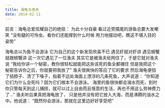 ```yaml
---
title: 海龟与渔夫
date: 2014-02-11
---
```


前言：海龟总爱炫耀自己的绝技：
为此十分自豪
看过近旁摆尾的游鱼总要大发嘲笑
“没有腿的可怜虫，看你们还能撑到什么时候
用力地摆动吧，瞧这不堪入目的姿势”

海龟总以为鱼不会游泳
它为自己的这个新发现欣喜不已
遇见虾就对虾讲
遇见螃蟹就跟螃蟹讲
这一次它遇见了一位渔夫
其实它是被渔夫给网住了，于是它就对渔夫说
“我给你讲一个秘密，教你很轻松就能把这些该死的鱼全都捕住
但是我把这个秘密告诉你之后，你就要把我放了”
渔夫很爽快的答应了它的要求
然后海龟便扭了扭脖子、清了下嗓子，指着不远处海面上漂浮的几条死鱼，大声说道：
“你知道它们为什么会死吗？因为它们根本不会游泳。
海里的鱼很快都会溺水而死，到时你只管每天到这儿捕捞，就可以过上自由而且惬意的生活，再也不用这么劳神费力了...”
渔夫听后果真把海龟放了，
只是他并没有把它放入大海，而是沸腾的油水之中。他说道：
“既然你会游泳，那就在这里边好好享受吧”